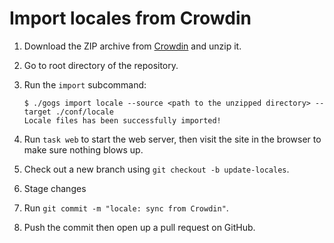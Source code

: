 # Import locales from Crowdin

1. Download the ZIP archive from [Crowdin](https://crowdin.gogs.io/) and unzip it.
1. Go to root directory of the repository.
1. Run the `import` subcommand:

    ```
    $ ./gogs import locale --source <path to the unzipped directory> --target ./conf/locale
    Locale files has been successfully imported!
    ```

1. Run `task web` to start the web server, then visit the site in the browser to make sure nothing blows up.
1. Check out a new branch using `git checkout -b update-locales`.
1. Stage changes
1. Run `git commit -m "locale: sync from Crowdin"`.
1. Push the commit then open up a pull request on GitHub.
